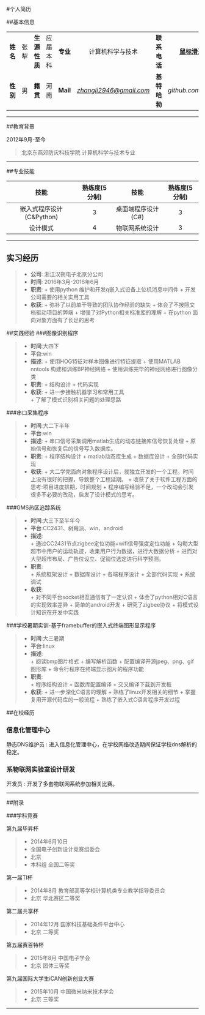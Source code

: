 



#个人简历


##基本信息

|  |  |  | |  |  |  | |
|:--:|:--:|:--:|:--:|:--:|:--:|:--:|:--:|
| **姓名** | 张犁 |**生源性质**|应届本科 |**专业**|计算机科学与技术| **联系电话** | **[鼠标滑过获取]("" "18333648737")** |
| **性别** | 男|**籍贯** | 河南 | **Mail** | *zhangli2946@gmail.com* | **基特哈勃** | *github.com/DrZhang* |

-----

##教育背景

2012年9月-至今
> 北京东燕郊防灾科技学院 计算机科学与技术专业   

--------

##专业技能

| 技能 | 熟练度(5分制) | 技能 | 熟练度(5分制) |
| :---: | :---: | :---: | :---: |
|嵌入式程序设计(C&Python)|3|桌面端程序设计(C#)|3|
|设计模式|4|物联网系统设计|3|

--------

## 实习经历

> - **公司**: 浙江汉朔电子北京分公司
> - **时间**: 2016年3月-2016年6月
> - **职责**: 
	+ 使用python 维护和开发q嵌入式设备上位机消息中间件
	+ 开发公司需要的相关实用工具
> - **收获**: 
	+ 弥补了以前单干导致的团队协作经验的缺失
	+ 体会了不按照文档驱动项目的弊端
	+ 增强了对Python相关标准库的理解
	+ 在python 面向对象方面有了长足的思考


##实践经验
###图像识别程序

> - **时间**:大四下
> - **平台**:win
> - **描述**:
	+ 使用HOG特征对样本图像进行特征提取
	+ 使用MATLAB nntools 构建和训练BP神经网络
	+ 使用训练完毕的神经网络进行图像分类
> - **职责**:
	+ 结构设计
	+ 代码实现
> - **收获**:
	+ 进一步接触机器学习和常用工具        
	+ 了解了模式识别相关问题的处理思路


###串口采集程序

> - **时间**:大二下半年
> - **平台**:win
> - **描述**:
	+ 串口信号采集调用matlab生成的动态链接库信号恢复处理
	+ 原始信号和恢复后的信号写入数据库。
> - **职责**:
	+ 程序结构设计
	+ matlab动态库生成
	+ 数据库设计
	+ 全部代码实现
> - **收获**:
	+ 大二学完面向对象程序设计后，就独立开发的一个工程。时间上没有很好的把握，导致整个工程延期。
	+ 收获了关于软件工程方面的思考:项目进度排期，时间规划
	+ 程序编写经验不足，一个改动会引发很多不必要的改动，启发了设计模式的思考。

###GMS热区追踪系统

> -  **时间**:大三下至半年今
> - **平台**:CC2431、树莓派、win、android
> - **描述**:        
	+ 通过CC2431节点zigbee定位功能+wifi信号强度定位功能
	+ 勾勒大型超市中用户的运动轨迹，收集用户行为数据，进行大数据分析
	+ 进而对大型超市布局、广告位设立、促销位选定进行科学预测。
> - **职责**:        
	+ 系统框架设计
	+ 数据库设计
	+ 各端程序设计
	+ 全部代码实现
	+ 系统调试        
> - **收获**:        
	+ 对不同平台socket相互通信有了一定认识
	+ 体会了python相对C语言的实现效率差异
	+ 简单的android开发
	+ 研究了zigbee协议
	+ 将模式设计知识在开发中实践

###学校暑期实训-基于framebuffer的嵌入式终端图形显示程序

> - **时间**:大三暑期
> - **平台**:linux
> - **描述**:        
	+ 阅读bmp图片格式
	+ 编写解析函数
	+ 配置编译开源jpeg、png、gif图形库
	+ 命令行程序在终端显示图片的程序功能        
> - **职责**:        
	+ 程序结构设计
	+ 函数库配置编译
	+ 交叉编译下载到开发板        
> - **收获**:
	+ 进一步深化C语言的理解
	+ 熟练了linux开发相关的细节
	+ 掌握复用开源代码库的一般流程
	+ 熟练了嵌入式C语言程序开发过程


##在校经历

### 信息化管理中心
静态DNS维护员
: 进入信息化管理中心，在学校网络改造期间保证学校dns解析的稳定。

### 系物联网实验室设计研发
开发员
: 开发了多套物联网系统参加相关比赛。

--------

##附录

###学科竞赛

第九届毕昇杯
> - 2014年6月10日
> - 全国电子创新设计竞赛组委会 
> - 北京
> - 本科组 全国二等奖

第一届TI杯
> - 2014年8月 教育部高等学校计算机类专业教学指导委员会 
> - 北京 华北赛区二等奖

第二届共享杯
> - 2014年12月 国家科技基础条件平台中心 
> - 北京 二等奖

第五届赛百特杯
> - 2015年8月 中国电子学会
> - 北京 团体三等奖

第九届国际大学生iCAN创新创业大赛
> - 2015年10月 中国微米纳米技术学会 
> - 北京 三等奖

-------
